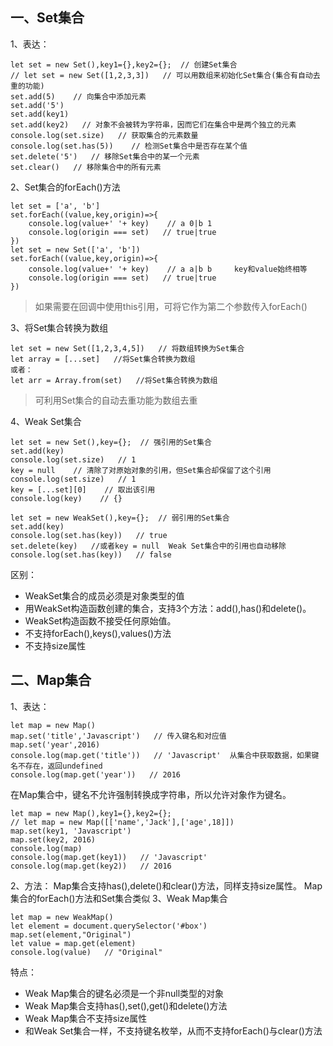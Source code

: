 ## 一、Set集合
1、表达：

	let set = new Set(),key1={},key2={};  // 创建Set集合
	// let set = new Set([1,2,3,3])   // 可以用数组来初始化Set集合(集合有自动去重的功能)
	set.add(5)    // 向集合中添加元素
	set.add('5')
	set.add(key1)
	set.add(key2)   // 对象不会被转为字符串，因而它们在集合中是两个独立的元素
	console.log(set.size)   // 获取集合的元素数量
	console.log(set.has(5))    // 检测Set集合中是否存在某个值
	set.delete('5')   // 移除Set集合中的某一个元素
	set.clear()   // 移除集合中的所有元素
2、Set集合的forEach()方法

	let set = ['a', 'b']
	set.forEach((value,key,origin)=>{
		console.log(value+' '+ key)    // a 0|b 1
		console.log(origin === set)   // true|true
	})
	let set = new Set(['a', 'b'])
	set.forEach((value,key,origin)=>{
		console.log(value+' '+ key)    // a a|b b     key和value始终相等
		console.log(origin === set)   // true|true
	})
>如果需要在回调中使用this引用，可将它作为第二个参数传入forEach()

3、将Set集合转换为数组

	let set = new Set([1,2,3,4,5])   // 将数组转换为Set集合
	let array = [...set]   //将Set集合转换为数组
	或者：
	let arr = Array.from(set)   //将Set集合转换为数组
>可利用Set集合的自动去重功能为数组去重

4、Weak Set集合

	let set = new Set(),key={};  // 强引用的Set集合
	set.add(key)
	console.log(set.size)   // 1
	key = null    // 清除了对原始对象的引用，但Set集合却保留了这个引用
	console.log(set.size)   // 1
	key = [...set][0]    // 取出该引用
	console.log(key)    // {}

	let set = new WeakSet(),key={};  // 弱引用的Set集合
	set.add(key)
	console.log(set.has(key))   // true
	set.delete(key)   //或者key = null  Weak Set集合中的引用也自动移除
	console.log(set.has(key))   // false
区别：
* WeakSet集合的成员必须是对象类型的值
* 用WeakSet构造函数创建的集合，支持3个方法：add(),has()和delete()。
* WeakSet构造函数不接受任何原始值。
* 不支持forEach(),keys(),values()方法
* 不支持size属性
## 二、Map集合
1、表达：

	let map = new Map()
	map.set('title','Javascript')   // 传入键名和对应值
	map.set('year',2016)
	console.log(map.get('title'))   // 'Javascript'  从集合中获取数据，如果键名不存在，返回undefined
	console.log(map.get('year'))   // 2016
在Map集合中，键名不允许强制转换成字符串，所以允许对象作为键名。

	let map = new Map(),key1={},key2={};
	// let map = new Map([['name','Jack'],['age',18]])
	map.set(key1, 'Javascript')
	map.set(key2, 2016)
	console.log(map)
	console.log(map.get(key1))   // 'Javascript'
	console.log(map.get(key2))   // 2016
2、方法：
Map集合支持has(),delete()和clear()方法，同样支持size属性。
Map集合的forEach()方法和Set集合类似
3、Weak Map集合

	let map = new WeakMap()
	let element = document.querySelector('#box')
	map.set(element,"Original")
	let value = map.get(element)
	console.log(value)   // "Original"
特点：
* Weak Map集合的键名必须是一个非null类型的对象
* Weak Map集合支持has(),set(),get()和delete()方法
* Weak Map集合不支持size属性
* 和Weak Set集合一样，不支持键名枚举，从而不支持forEach()与clear()方法